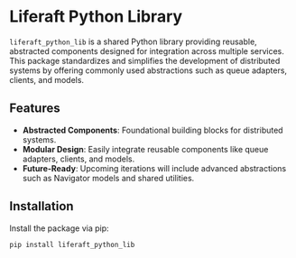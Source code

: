 # Liferaft Python Library

`liferaft_python_lib` is a shared Python library providing reusable, abstracted components designed for integration across multiple services. This package standardizes and simplifies the development of distributed systems by offering commonly used abstractions such as queue adapters, clients, and models.

## Features

- **Abstracted Components**: Foundational building blocks for distributed systems.
- **Modular Design**: Easily integrate reusable components like queue adapters, clients, and models.
- **Future-Ready**: Upcoming iterations will include advanced abstractions such as Navigator models and shared utilities.

## Installation

Install the package via pip:

```bash
pip install liferaft_python_lib
